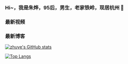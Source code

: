###  Hi~，我是朱烨，95后，男生，老家铁岭，现居杭州 👋


### 最新视频
<!-- BILIBILI:START -->
<!-- BILIBILI:END -->

### 最新博客
<!-- BLOG-POST-LIST:START -->
<!-- BLOG-POST-LIST:END -->

[![zhuye's GitHub stats](https://github-readme-stats.vercel.app/api?username=yliaz)](https://github.com/anuraghazra/github-readme-stats)

[![Top Langs](https://github-readme-stats.vercel.app/api/top-langs/?username=yliaz)](https://github.com/anuraghazra/github-readme-stats)


